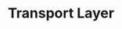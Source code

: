 ---
layout: homework
title: Transport Layer
chapter: 3
icon: transport-layer.svg
old_problems:
    - P4
    - P14
    - P23
    - P40
    - P41
wireshark_labs:
    - <a target="_blank" href="http://www-net.cs.umass.edu/wireshark-labs/Wireshark_TCP_v8.0.pdf">TCP</a>
    - <a target="_blank" href="http://www-net.cs.umass.edu/wireshark-labs/Wireshark_UDP_v8.0.pdf">UDP</a>
---